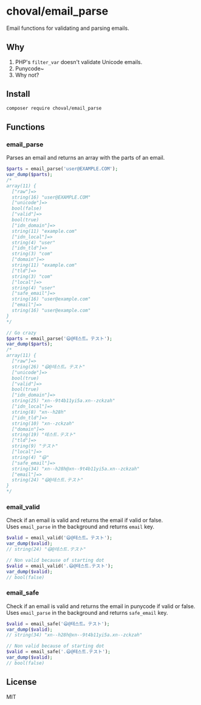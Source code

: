 # choval/email\_parse

Email functions for validating and parsing emails.

## Why

1. PHP's `filter_var` doesn't validate Unicode emails.
2. Punycode~
3. Why not?

## Install

```sh
composer require choval/email_parse
```

## Functions

### email\_parse

Parses an email and returns an array with the parts of an email.

```php
$parts = email_parse('user@EXAMPLE.COM');
var_dump($parts);
/*
array(11) {
  ["raw"]=>
  string(16) "user@EXAMPLE.COM"
  ["unicode"]=>
  bool(false)
  ["valid"]=>
  bool(true)
  ["idn_domain"]=>
  string(11) "example.com"
  ["idn_local"]=>
  string(4) "user"
  ["idn_tld"]=>
  string(3) "com"
  ["domain"]=>
  string(11) "example.com"
  ["tld"]=>
  string(3) "com"
  ["local"]=>
  string(4) "user"
  ["safe_email"]=>
  string(16) "user@example.com"
  ["email"]=>
  string(16) "user@example.com"
}
*/

// Go crazy
$parts = email_parse('😃@테스트。テスト');
var_dump($parts);
/*
array(11) {
  ["raw"]=>
  string(26) "😃@테스트。テスト"
  ["unicode"]=>
  bool(true)
  ["valid"]=>
  bool(true)
  ["idn_domain"]=>
  string(25) "xn--9t4b11yi5a.xn--zckzah"
  ["idn_local"]=>
  string(8) "xn--h28h"
  ["idn_tld"]=>
  string(10) "xn--zckzah"
  ["domain"]=>
  string(19) "테스트.テスト"
  ["tld"]=>
  string(9) "テスト"
  ["local"]=>
  string(4) "😃"
  ["safe_email"]=>
  string(34) "xn--h28h@xn--9t4b11yi5a.xn--zckzah"
  ["email"]=>
  string(24) "😃@테스트.テスト"
}
*/
```

### email\_valid

Check if an email is valid and returns the email if valid or false.  
Uses `email_parse` in the background and returns `email` key.

```php
$valid = email_valid('😃@테스트。テスト');
var_dump($valid);
// string(24) "😃@테스트.テスト"

// Non valid because of starting dot
$valid = email_valid('.😃@테스트.テスト');
var_dump($valid);
// bool(false)
```

### email\_safe

Check if an email is valid and returns the email in punycode if valid or false.  
Uses `email_parse` in the background and returns `safe_email` key.

```php
$valid = email_safe('😃@테스트。テスト');
var_dump($valid);
// string(34) "xn--h28h@xn--9t4b11yi5a.xn--zckzah"

// Non valid because of starting dot
$valid = email_safe('.😃@테스트.テスト');
var_dump($valid);
// bool(false)
```

## License

MIT


